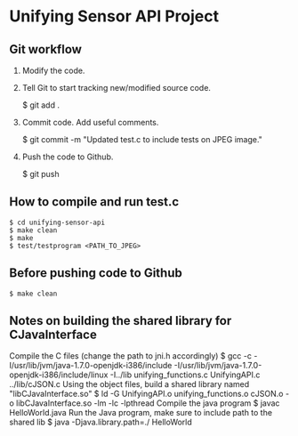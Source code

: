 Unifying Sensor API Project
===========================

Git workflow
------------

1) Modify the code.

2) Tell Git to start tracking new/modified source code.
  
    $ git add .

3) Commit code. Add useful comments.

    $ git commit -m "Updated test.c to include tests on JPEG image."

4) Push the code to Github.

    $ git push



How to compile and run test.c
-----------------------------
    $ cd unifying-sensor-api
    $ make clean
    $ make
    $ test/testprogram <PATH_TO_JPEG>

Before pushing code to Github
-----------------------------
    $ make clean
    
    

Notes on building the shared library for CJavaInterface
-------------------------------------------------------
Compile the C files (change the path to jni.h accordingly)
    $ gcc -c -I/usr/lib/jvm/java-1.7.0-openjdk-i386/include -I/usr/lib/jvm/java-1.7.0-openjdk-i386/include/linux -I../lib unifying_functions.c UnifyingAPI.c ../lib/cJSON.c
Using the object files, build a shared library named "libCJavaInterface.so"
    $ ld -G UnifyingAPI.o unifying_functions.o cJSON.o -o libCJavaInterface.so -lm -lc -lpthread
Compile the java program
    $ javac HelloWorld.java
Run the Java program, make sure to include path to the shared lib
    $ java -Djava.library.path=./ HelloWorld
